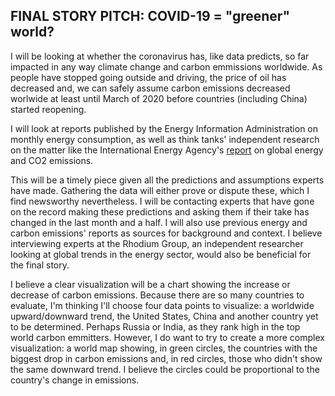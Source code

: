## FINAL STORY PITCH: COVID-19 = "greener" world?

I will be looking at whether the coronavirus has, like data predicts, so far impacted in any way climate change and carbon emmissions worldwide. As people have stopped going outside and driving, the price of oil has decreased and, we can safely assume carbon emissions  decreased worlwide at least until March of 2020 before countries (including China) started reopening. 

I will look at reports published by the Energy Information Administration on monthly energy consumption, as well as think tanks' independent research on the matter like the International Energy Agency's [report](https://www.iea.org/reports/global-energy-review-2020/global-energy-and-co2-emissions-in-2020) on global energy and CO2 emissions. 

This will be a timely piece given all the predictions and assumptions experts have made. Gathering the data will either prove or dispute these, which I find newsworthy nevertheless. I will be contacting experts that have gone on the record making these predictions and asking them if their take has changed in the last month and a half. I will also use previous energy and carbon emissions' reports as sources for background and context. I believe interviewing experts at the Rhodium Group, an independent researcher looking at global trends in the energy sector, would also be beneficial for the final story. 

I believe a clear visualization will be a chart showing the increase or decrease of carbon emissions. Because there are so many countries to evaluate, I'm thinking I'll choose four data points to visualize: a worldwide upward/downward trend, the United States, China and another country yet to be determined. Perhaps Russia or India, as they rank high in the top world carbon emmitters. However, I do want to try to create a more complex visualization: a world map showing, in green circles, the countries with the biggest drop in carbon emissions and, in red circles, those who didn't show the same downward trend. I believe the circles could be proportional to the country's change in emissions. 
